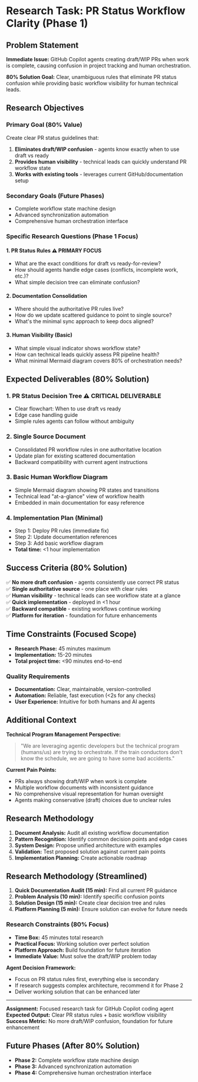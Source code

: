 # Research Task: PR Status Workflow Clarity (Phase 1)

## Problem Statement

**Immediate Issue:** GitHub Copilot agents creating draft/WIP PRs when work is complete, causing confusion in project tracking and human orchestration.

**80% Solution Goal:** Clear, unambiguous rules that eliminate PR status confusion while providing basic workflow visibility for human technical leads.

## Research Objectives

### Primary Goal (80% Value)
Create clear PR status guidelines that:
1. **Eliminates draft/WIP confusion** - agents know exactly when to use draft vs ready
2. **Provides human visibility** - technical leads can quickly understand PR workflow state
3. **Works with existing tools** - leverages current GitHub/documentation setup

### Secondary Goals (Future Phases)
- Complete workflow state machine design
- Advanced synchronization automation
- Comprehensive human orchestration interface

### Specific Research Questions (Phase 1 Focus)

#### 1. **PR Status Rules** ⚠️ **PRIMARY FOCUS**
- What are the exact conditions for draft vs ready-for-review?
- How should agents handle edge cases (conflicts, incomplete work, etc.)?
- What simple decision tree can eliminate confusion?

#### 2. **Documentation Consolidation** 
- Where should the authoritative PR rules live?
- How do we update scattered guidance to point to single source?
- What's the minimal sync approach to keep docs aligned?

#### 3. **Human Visibility (Basic)**
- What simple visual indicator shows workflow state?
- How can technical leads quickly assess PR pipeline health?
- What minimal Mermaid diagram covers 80% of orchestration needs?

## Expected Deliverables (80% Solution)

### 1. **PR Status Decision Tree** ⚠️ **CRITICAL DELIVERABLE**
- Clear flowchart: When to use draft vs ready
- Edge case handling guide
- Simple rules agents can follow without ambiguity

### 2. **Single Source Document** 
- Consolidated PR workflow rules in one authoritative location
- Update plan for existing scattered documentation
- Backward compatibility with current agent instructions

### 3. **Basic Human Workflow Diagram**
- Simple Mermaid diagram showing PR states and transitions
- Technical lead "at-a-glance" view of workflow health
- Embedded in main documentation for easy reference

### 4. **Implementation Plan (Minimal)**
- Step 1: Deploy PR rules (immediate fix)
- Step 2: Update documentation references 
- Step 3: Add basic workflow diagram
- **Total time:** <1 hour implementation

## Success Criteria (80% Solution)

✅ **No more draft confusion** - agents consistently use correct PR status  
✅ **Single authoritative source** - one place with clear rules  
✅ **Human visibility** - technical leads can see workflow state at a glance  
✅ **Quick implementation** - deployed in <1 hour  
✅ **Backward compatible** - existing workflows continue working  
✅ **Platform for iteration** - foundation for future enhancements

## Time Constraints (Focused Scope)

- **Research Phase:** 45 minutes maximum
- **Implementation:** 15-20 minutes  
- **Total project time:** <90 minutes end-to-end

### Quality Requirements
- **Documentation:** Clear, maintainable, version-controlled
- **Automation:** Reliable, fast execution (<2s for any checks)
- **User Experience:** Intuitive for both humans and AI agents

## Additional Context

**Technical Program Management Perspective:**
> "We are leveraging agentic developers but the technical program (humans/us) are trying to orchestrate. If the train conductors don't know the schedule, we are going to have some bad accidents."

**Current Pain Points:**
- PRs always showing draft/WIP when work is complete
- Multiple workflow documents with inconsistent guidance
- No comprehensive visual representation for human oversight
- Agents making conservative (draft) choices due to unclear rules

## Research Methodology

1. **Document Analysis:** Audit all existing workflow documentation
2. **Pattern Recognition:** Identify common decision points and edge cases
3. **System Design:** Propose unified architecture with examples
4. **Validation:** Test proposed solution against current pain points
5. **Implementation Planning:** Create actionable roadmap

## Research Methodology (Streamlined)

1. **Quick Documentation Audit (15 min):** Find all current PR guidance
2. **Problem Analysis (10 min):** Identify specific confusion points
3. **Solution Design (15 min):** Create clear decision tree and rules
4. **Platform Planning (5 min):** Ensure solution can evolve for future needs

### **Research Constraints (80% Focus)**
- **Time Box:** 45 minutes total research
- **Practical Focus:** Working solution over perfect solution
- **Platform Approach:** Build foundation for future iteration
- **Immediate Value:** Must solve the draft/WIP problem today

**Agent Decision Framework:**
- Focus on PR status rules first, everything else is secondary
- If research suggests complex architecture, recommend it for Phase 2
- Deliver working solution that can be enhanced later

---

**Assignment:** Focused research task for GitHub Copilot coding agent  
**Expected Output:** Clear PR status rules + basic workflow visibility  
**Success Metric:** No more draft/WIP confusion, foundation for future enhancement  

## Future Phases (After 80% Solution)
- **Phase 2:** Complete workflow state machine design
- **Phase 3:** Advanced synchronization automation  
- **Phase 4:** Comprehensive human orchestration interface
